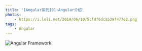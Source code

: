 ```yaml
---
title: '[Angular系列]01-Angular介绍'
photos:
    - https://i.loli.net/2019/06/10/5cfdf6dca539f47762.png
tags:
    - Angular
---
```



![Angular Framework](https://i.loli.net/2019/06/10/5cfdf6dca539f47762.png)